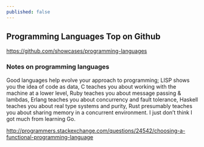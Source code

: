 ```yaml
---
published: false
---
```






## Programming Languages Top on Github

https://github.com/showcases/programming-languages

### Notes on programming languages

Good languages help evolve your approach to programming; LISP shows you the idea of code as data, C teaches you about working with the machine at a lower level, Ruby teaches you about message passing & lambdas, Erlang teaches you about concurrency and fault tolerance, Haskell teaches you about real type systems and purity, Rust presumably teaches you about sharing memory in a concurrent environment. I just don’t think I got much from learning Go.

http://programmers.stackexchange.com/questions/24542/choosing-a-functional-programming-language
